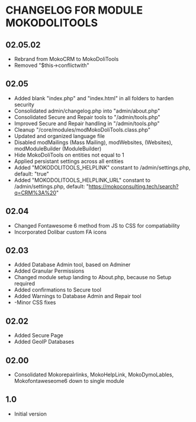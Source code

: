 # CHANGELOG FOR MODULE MOKODOLITOOLS

## 02.05.02
- Rebrand from MokoCRM to MokoDoliTools
- Removed "$this->conflictwith"

## 02.05
- Added blank "index.php" and "index.html" in all folders to harden security
- Consolidated admin/changelog.php into "admin/about.php"
- Consolidated Secure and Repair tools to "/admin/tools.php"
- Improved Secure and Repair handling in "/admin/tools.php"
- Cleanup "/core/modules/modMokoDoliTools.class.php"
- Updated and organized language file
- Disabled modMailings (Mass Mailing), modWebsites, (Websites), modModuleBuilder (ModuleBuilder)
- Hide MokoDoliTools on entities not equal to 1
- Applied persistant settings across all entities
- Added "MOKODOLITOOLS_HELPLINK" constant to /admin/settings.php, default: "true"
- Added "MOKODOLITOOLS_HELPLINK_URL" constant to /admin/settings.php, default: "https://mokoconsulting.tech/search?q=CRM%3A%20"

## 02.04
- Changed Fontawesome 6 method from JS to CSS for compatiability
- Incorporated Dolibar custom FA icons

## 02.03
- Added Database Admin tool, based on Adminer
- Added Granular Permissions
- Changed module setup landing to About.php, because no Setup required
- Added confirmations to Secure tool
- Added Warnings to Database Admin and Repair tool
- -Minor CSS fixes

## 02.02
- Added Secure Page
- Added GeoIP Databases

## 02.00
- Consolidated Mokorepairlinks, MokoHelpLink, MokoDymoLables, Mokofontaweseome6 down to single module

## 1.0
 - Initial version
